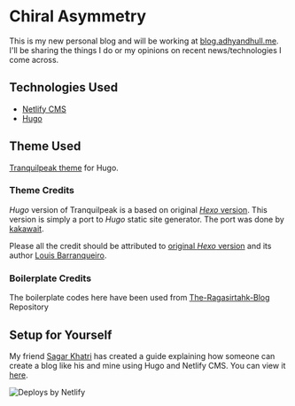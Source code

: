# Chiral Asymmetry

This is my new personal blog and will be working at [blog.adhyandhull.me](https://blog.adhyandhull.me). I'll be sharing the things I do or my opinions on recent news/technologies I come across.

## Technologies Used
- [Netlify CMS](https://www.netlifycms.org/)
- [Hugo](http://gohugo.io/)

## Theme Used
[Tranquilpeak theme](https://themes.gohugo.io/hugo-tranquilpeak-theme/) for Hugo.

### Theme Credits
*Hugo* version of Tranquilpeak is a based on original [*Hexo* version](https://github.com/LouisBarranqueiro/hexo-theme-tranquilpeak). This version is simply a port to *Hugo* static site generator. The port was done by [kakawait](https://github.com/kakawait).

Please all the credit should be attributed to [original *Hexo* version](https://github.com/LouisBarranqueiro/hexo-theme-tranquilpeak) and its author [Louis Barranqueiro](https://github.com/LouisBarranqueiro).

### Boilerplate Credits
The boilerplate codes here have been used from [The-Ragasirtahk-Blog](https://github.com/ragasirtahk/The-ragasirtahk-Blog) Repository

## Setup for Yourself
My friend [Sagar Khatri](https://github.com/ragasirtahk) has created a guide explaining how someone can create a blog like his and mine using Hugo and Netlify CMS. You can view it [here](https://www.ragasirtahk.tk/2018/01/setting-up-netlify-cms-on-hugo/).


![Deploys by Netlify](https://www.netlify.com/img/global/badges/netlify-dark.svg "Deploys by Netlify")
